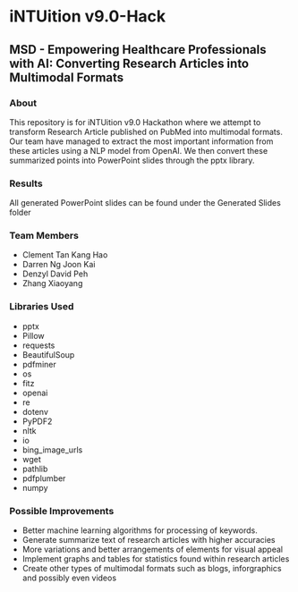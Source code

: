 # iNTUition v9.0-Hack
## MSD - Empowering Healthcare Professionals with AI: Converting Research Articles into Multimodal Formats
### About
This repository is for iNTUition v9.0 Hackathon where we attempt to transform Research Article published on PubMed into multimodal formats. Our team have managed to extract the most important information from these articles using a NLP model from OpenAI. We then convert these summarized points into PowerPoint slides through the pptx library. 
### Results
All generated PowerPoint slides can be found under the Generated Slides folder
### Team Members
- Clement Tan Kang Hao
- Darren Ng Joon Kai
- Denzyl David Peh
- Zhang Xiaoyang

### Libraries Used
- pptx
- Pillow
- requests
- BeautifulSoup
- pdfminer
- os
- fitz
- openai
- re
- dotenv
- PyPDF2
- nltk
- io
- bing_image_urls
- wget
- pathlib
- pdfplumber
- numpy

### Possible Improvements
- Better machine learning algorithms for processing of keywords.
- Generate summarize text of research articles with higher accuracies
- More variations and better arrangements of elements for visual appeal
- Implement graphs and tables for statistics found within research articles
- Create other types of multimodal formats such as blogs, inforgraphics and possibly even videos
